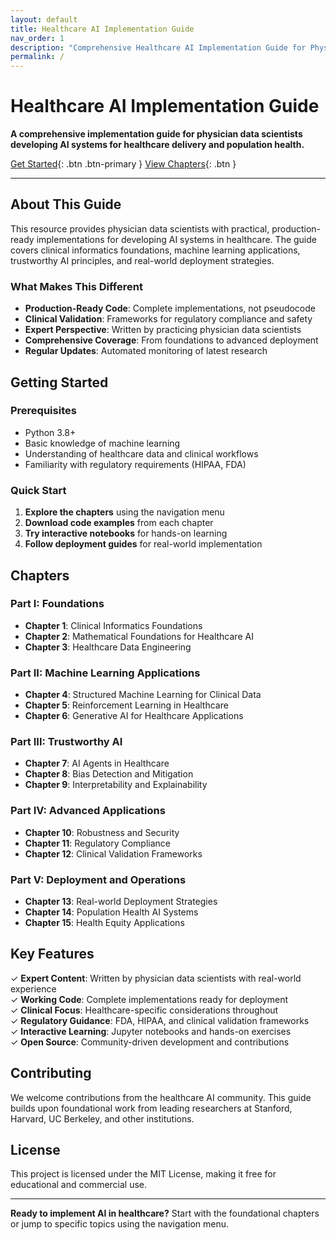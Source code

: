 ```yaml
---
layout: default
title: Healthcare AI Implementation Guide
nav_order: 1
description: "Comprehensive Healthcare AI Implementation Guide for Physician Data Scientists"
permalink: /
---
```


# Healthcare AI Implementation Guide

**A comprehensive implementation guide for physician data scientists developing AI systems for healthcare delivery and population health.**

[Get Started](#getting-started){: .btn .btn-primary } [View Chapters](#chapters){: .btn }

---

## About This Guide

This resource provides physician data scientists with practical, production-ready implementations for developing AI systems in healthcare. The guide covers clinical informatics foundations, machine learning applications, trustworthy AI principles, and real-world deployment strategies.

### What Makes This Different

- **Production-Ready Code**: Complete implementations, not pseudocode
- **Clinical Validation**: Frameworks for regulatory compliance and safety
- **Expert Perspective**: Written by practicing physician data scientists
- **Comprehensive Coverage**: From foundations to advanced deployment
- **Regular Updates**: Automated monitoring of latest research

## Getting Started

### Prerequisites

- Python 3.8+
- Basic knowledge of machine learning
- Understanding of healthcare data and clinical workflows
- Familiarity with regulatory requirements (HIPAA, FDA)

### Quick Start

1. **Explore the chapters** using the navigation menu
2. **Download code examples** from each chapter
3. **Try interactive notebooks** for hands-on learning
4. **Follow deployment guides** for real-world implementation

## Chapters

### Part I: Foundations
- **Chapter 1**: Clinical Informatics Foundations
- **Chapter 2**: Mathematical Foundations for Healthcare AI
- **Chapter 3**: Healthcare Data Engineering

### Part II: Machine Learning Applications
- **Chapter 4**: Structured Machine Learning for Clinical Data
- **Chapter 5**: Reinforcement Learning in Healthcare
- **Chapter 6**: Generative AI for Healthcare Applications

### Part III: Trustworthy AI
- **Chapter 7**: AI Agents in Healthcare
- **Chapter 8**: Bias Detection and Mitigation
- **Chapter 9**: Interpretability and Explainability

### Part IV: Advanced Applications
- **Chapter 10**: Robustness and Security
- **Chapter 11**: Regulatory Compliance
- **Chapter 12**: Clinical Validation Frameworks

### Part V: Deployment and Operations
- **Chapter 13**: Real-world Deployment Strategies
- **Chapter 14**: Population Health AI Systems
- **Chapter 15**: Health Equity Applications

## Key Features

✓ **Expert Content**: Written by physician data scientists with real-world experience  
✓ **Working Code**: Complete implementations ready for deployment  
✓ **Clinical Focus**: Healthcare-specific considerations throughout  
✓ **Regulatory Guidance**: FDA, HIPAA, and clinical validation frameworks  
✓ **Interactive Learning**: Jupyter notebooks and hands-on exercises  
✓ **Open Source**: Community-driven development and contributions  

## Contributing

We welcome contributions from the healthcare AI community. This guide builds upon foundational work from leading researchers at Stanford, Harvard, UC Berkeley, and other institutions.

## License

This project is licensed under the MIT License, making it free for educational and commercial use.

---

**Ready to implement AI in healthcare?** Start with the foundational chapters or jump to specific topics using the navigation menu.
